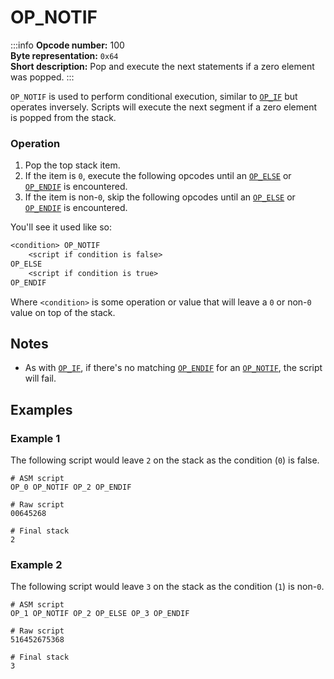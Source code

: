 # OP_NOTIF
:::info
**Opcode number:** 100  
**Byte representation:** `0x64`  
**Short description:** Pop and execute the next statements if a zero element was popped.
:::

`OP_NOTIF` is used to perform conditional execution, similar to [`OP_IF`](./OP_IF.md) but operates inversely. Scripts will execute the next segment if a zero element is popped from the stack.

### Operation
1. Pop the top stack item.
2. If the item is `0`, execute the following opcodes until an [`OP_ELSE`](./OP_ELSE.md) or [`OP_ENDIF`](./OP_ENDIF.md) is encountered.
3. If the item is non-`0`, skip the following opcodes until an [`OP_ELSE`](./OP_ELSE.md) or [`OP_ENDIF`](./OP_ENDIF.md) is encountered.

You'll see it used like so:
```txt
<condition> OP_NOTIF
    <script if condition is false>
OP_ELSE
    <script if condition is true>
OP_ENDIF
```

Where `<condition>` is some operation or value that will leave a `0` or non-`0` value on top of the stack.

## Notes
- As with [`OP_IF`](./OP_IF.md), if there's no matching [`OP_ENDIF`](./OP_ENDIF.md) for an [`OP_NOTIF`](./OP_NOTIF.md), the script will fail.

## Examples
### Example 1
The following script would leave `2` on the stack as the condition (`0`) is false.
```shell
# ASM script
OP_0 OP_NOTIF OP_2 OP_ENDIF

# Raw script
00645268

# Final stack
2
```

### Example 2
The following script would leave `3` on the stack as the condition (`1`) is non-`0`.
```shell
# ASM script
OP_1 OP_NOTIF OP_2 OP_ELSE OP_3 OP_ENDIF

# Raw script
516452675368

# Final stack
3
```
